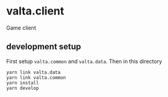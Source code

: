 # valta.client

Game client

## development setup

First setup `valta.common` and `valta.data`. Then in this directory

    yarn link valta.data
    yarn link valta.common
    yarn install
    yarn develop

